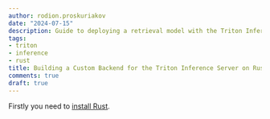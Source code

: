 ```yaml
---
author: rodion.proskuriakov
date: "2024-07-15"
description: Guide to deploying a retrieval model with the Triton Inference Server
tags:
- triton
- inference
- rust
title: Building a Custom Backend for the Triton Inference Server on Rust
comments: true
draft: true
---
```


Firstly you need to [install Rust](https://www.rust-lang.org/tools/install).


